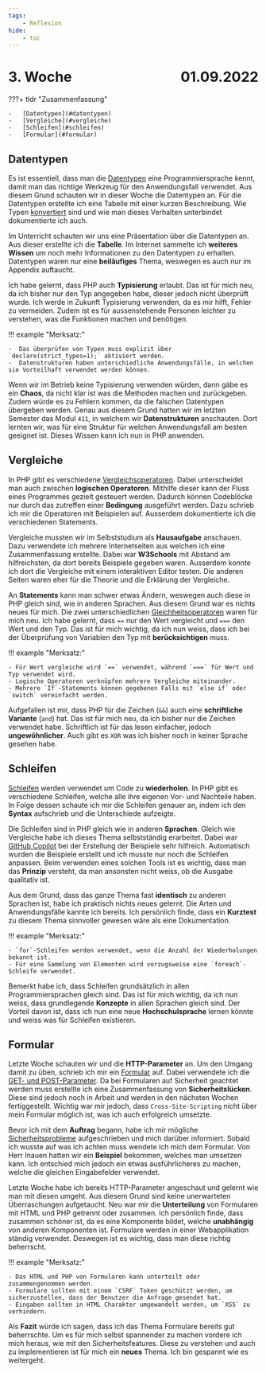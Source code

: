 ```yaml
---
tags:
    - Reflexion
hide:
    - toc
---
```


# 3. Woche <span style="float:right">01.09.2022</span>

???+ tldr "Zusammenfassung"

    -   [Datentypen](#datentypen)
    -   [Vergleiche](#vergleiche)
    -   [Schleifen](#schleifen)
    -   [Formular](#formular)

## Datentypen

Es ist essentiell, dass man die [Datentypen](../PHP/Appendix/Datentypen.md) eine Programmiersprache kennt, damit man das richtige Werkzeug für den Anwendungsfall verwendet. Aus diesem Grund schauten wir in dieser Woche die Datentypen an. Für die Datentypen erstellte ich eine Tabelle mit einer kurzen Beschreibung. Wie Typen [konvertiert](../PHP/Appendix/Datentypen.md#typen-konvertieren) sind und wie man dieses Verhalten unterbindet dokumentierte ich auch.

Im Unterricht schauten wir uns eine Präsentation über die Datentypen an. Aus dieser erstellte ich die **Tabelle**. Im Internet sammelte ich **weiteres Wissen** um noch mehr Informationen zu den Datentypen zu erhalten. Datentypen waren nur eine **beiläufiges** Thema, weswegen es auch nur im Appendix auftaucht.

Ich habe gelernt, dass PHP auch **Typisierung** erlaubt. Das ist für mich neu, da ich bisher nur den Typ angegeben habe, dieser jedoch nicht überprüft wurde. Ich werde in Zukunft Typisierung verwenden, da es mir hilft, Fehler zu vermeiden. Zudem ist es für aussenstehende Personen leichter zu verstehen, was die Funktionen machen und benötigen.

!!! example "Merksatz:"

    -  Das überprüfen von Typen muss explizit über `declare(strict_types=1);` aktiviert werden.
    -  Datenstrukturen haben unterschiedliche Anwendungsfälle, in welchen sie Vorteilhaft verwendet werden können.

Wenn wir im Betrieb keine Typisierung verwenden würden, dann gäbe es ein **Chaos**, da nicht klar ist was die Methoden machen und zurückgeben. Zudem würde es zu Fehlern kommen, da die falschen Datentypen übergeben werden. Genau aus diesem Grund hatten wir im letzten Semester das Modul `411`, in welchem wir **Datenstrukturen** anschauten. Dort lernten wir, was für eine Struktur für welchen Anwendungsfall am besten geeignet ist. Dieses Wissen kann ich nun in PHP anwenden.

## Vergleiche

In PHP gibt es verschiedene [Vergleichsoperatoren](../PHP/Aufgaben/Vergleiche.md). Dabei unterscheidet man auch zwischen **logischen Operatoren**. Mithilfe dieser kann der Fluss eines Programmes gezielt gesteuert werden. Dadurch können Codeblöcke nur durch das zutreffen einer **Bedingung** ausgeführt werden. Dazu schrieb ich mir die Operatoren mit Beispielen auf. Ausserdem dokumentierte ich die verschiedenen Statements.

Vergleiche mussten wir im Selbststudium als **Hausaufgabe** anschauen. Dazu verwendete ich mehrere Internetseiten aus welchen ich eine Zusammenfassung erstellte. Dabei war **W3Schools** mit Abstand am hilfreichsten, da dort bereits Beispiele gegeben waren. Ausserdem konnte ich dort die Vergleiche mit einem interaktiven Editor testen. Die anderen Seiten waren eher für die Theorie und die Erklärung der Vergleiche.

An **Statements** kann man schwer etwas Ändern, weswegen auch diese in PHP gleich sind, wie in anderen Sprachen. Aus diesem Grund war es nichts neues für mich. Die zwei unterschiedlichen [Gleichheitsoperatoren](../PHP/Aufgaben/Vergleiche.md#unterschied--und) waren für mich neu. Ich habe gelernt, dass `==` nur den Wert vergleicht und `===` den Wert und den Typ. Das ist für mich wichtig, da ich nun weiss, dass ich bei der Überprüfung von Variablen den Typ mit **berücksichtigen** muss.

!!! example "Merksatz:"

    - Für Wert vergleiche wird `==` verwendet, während `===` für Wert und Typ verwendet wird.
    - Logische Operatoren verknüpfen mehrere Vergleiche miteinander.
    - Mehrere `If`-Statements können gegebenen Falls mit `else if` oder `switch` vereinfacht werden.

Aufgefallen ist mir, dass PHP für die Zeichen (`&&`) auch eine **schriftliche Variante** (`and`) hat. Das ist für mich neu, da ich bisher nur die Zeichen verwendet habe. Schriftlich ist für das lesen einfacher, jedoch **ungewöhnlicher**. Auch gibt es `XOR` was ich bisher noch in keiner Sprache gesehen habe.

## Schleifen

[Schleifen](../PHP/Aufgaben/Schleifen.md) werden verwendet um Code zu **wiederholen**. In PHP gibt es verschiedene Schleifen, welche alle ihre eigenen Vor- und Nachteile haben. In Folge dessen schaute ich mir die Schleifen genauer an, indem ich den **Syntax** aufschrieb und die Unterschiede aufzeigte.

Die Schleifen sind in PHP gleich wie in anderen **Sprachen**. Gleich wie Vergleiche habe ich dieses Thema selbstständig erarbeitet. Dabei war [GitHub Copilot](https://github.com/features/copilot/) bei der Erstellung der Beispiele sehr hilfreich. Automatisch wurden die Beispiele erstellt und ich musste nur noch die Schleifen anpassen. Beim verwenden eines solchen Tools ist es wichtig, dass man das **Prinzip** versteht, da man ansonsten nicht weiss, ob die Ausgabe qualitativ ist.

Aus dem Grund, dass das ganze Thema fast **identisch** zu anderen Sprachen ist, habe ich praktisch nichts neues gelernt. Die Arten und Anwendungsfälle kannte ich bereits. Ich persönlich finde, dass ein **Kurztest** zu diesem Thema sinnvoller gewesen wäre als eine Dokumentation.

!!! example "Merksatz:"

    - `for`-Schleifen werden verwendet, wenn die Anzahl der Wiederholungen bekannt ist.
    - Für eine Sammlung von Elementen wird vorzugsweise eine `foreach`-Schleife verwendet.

Bemerkt habe ich, dass Schleifen grundsätzlich in allen Programmiersprachen gleich sind. Das ist für mich wichtig, da ich nun weiss, dass grundlegende **Konzepte** in allen Sprachen gleich sind. Der Vorteil davon ist, dass ich nun eine neue **Hochschulsprache** lernen könnte und weiss was für Schleifen existieren.

## Formular

Letzte Woche schauten wir und die **HTTP-Parameter** an. Um den Umgang damit zu üben, schrieb ich mir ein [Formular](../PHP/Aufgaben/Formular.md) auf. Dabei verwendete ich die [GET- und POST-Parameter](../PHP/Aufgaben/HTTP-Parameter.md). Da bei Formularen auf Sicherheit geachtet werden muss erstellte ich eine Zusammenfassung von **Sicherheitslücken**. Diese sind jedoch noch in Arbeit und werden in den nächsten Wochen fertiggestellt. Wichtig war mir jedoch, dass `Cross-Site-Scripting` nicht über mein Formular möglich ist, was ich auch erfolgreich umsetzte.

Bevor ich mit dem **Auftrag** begann, habe ich mir mögliche [Sicherheitsprobleme](../Appendix/Sicherheit.md) aufgeschrieben und mich darüber informiert. Sobald ich wusste auf was ich achten muss wendete ich mich dem Formular. Von Herr Inauen hatten wir ein **Beispiel** bekommen, welches man umsetzen kann. Ich entschied mich jedoch ein etwas ausführlicheres zu machen, welche die gleichen Eingabefelder verwendet.

Letzte Woche habe ich bereits HTTP-Parameter angeschaut und gelernt wie man mit diesen umgeht. Aus diesem Grund sind keine unerwarteten Überraschungen aufgetaucht. Neu war mir die **Unterteilung** von Formularen mit HTML und PHP getrennt oder zusammen. Ich persönlich finde, dass zusammen schöner ist, da es eine Komponente bildet, welche **unabhängig** von anderen Komponenten ist. Formulare werden in einer Webapplikation ständig verwendet. Deswegen ist es wichtig, dass man diese richtig beherrscht.

!!! example "Merksatz:"

    - Das HTML und PHP von Formularen kann unterteilt oder zusammengenommen werden.
    - Formulare sollten mit einem `CSRF` Token geschützt werden, um sicherzustellen, dass der Benutzer die Anfrage gesendet hat.
    - Eingaben sollten in HTML Charakter umgewandelt werden, um `XSS` zu verhindern.

Als **Fazit** würde ich sagen, dass ich das Thema Formulare bereits gut beherrschte. Um es für mich selbst spannender zu machen vordere ich mich heraus, wie mit den Sicherheitsfeatures. Diese zu verstehen und auch zu implementieren ist für mich ein **neues** Thema. Ich bin gespannt wie es weitergeht.

